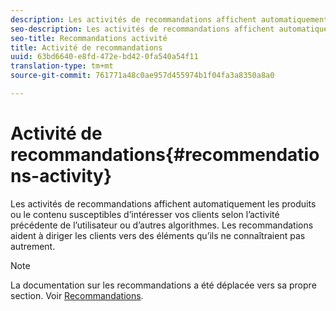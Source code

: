 ```yaml
---
description: Les activités de recommandations affichent automatiquement les produits ou le contenu susceptibles d’intéresser vos clients selon l’activité précédente de l’utilisateur ou d’autres algorithmes. Les recommandations aident à diriger les clients vers des éléments qu’ils ne connaîtraient pas autrement.
seo-description: Les activités de recommandations affichent automatiquement les produits ou le contenu susceptibles d’intéresser vos clients selon l’activité précédente de l’utilisateur ou d’autres algorithmes. Les recommandations aident à diriger les clients vers des éléments qu’ils ne connaîtraient pas autrement.
seo-title: Recommandations activité
title: Activité de recommandations
uuid: 63bd6640-e8fd-472e-bd42-0fa540a54f11
translation-type: tm+mt
source-git-commit: 761771a48c0ae957d455974b1f04fa3a8350a8a0

---
```



# Activité de recommandations{#recommendations-activity}

Les activités de recommandations affichent automatiquement les produits ou le contenu susceptibles d’intéresser vos clients selon l’activité précédente de l’utilisateur ou d’autres algorithmes. Les recommandations aident à diriger les clients vers des éléments qu’ils ne connaîtraient pas autrement.

>[!NOTE]
>
>La documentation sur les recommandations a été déplacée vers sa propre section. Voir [Recommandations](../c-recommendations/recommendations.md#concept_7556C8A4543942F2A77B13A29339C0C0).


